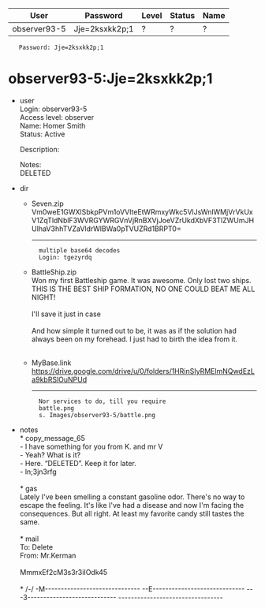 | User         | Password                          | Level    | Status     | Name          |  
|--------------|-----------------------------------|----------|------------|---------------|  
| observer93-5 | Jje=2ksxkk2p;1                    | ?        | ?          | ?             |
       Password: Jje=2ksxkk2p;1


# observer93-5:Jje=2ksxkk2p;1    
* user  
    Login: observer93-5  <br>
    Access level: observer  <br>
    Name: Homer Smith  <br>
    Status: Active  <br>
      
    Description:  <br>
    
    Notes:  <br>
    DELETED  <br>

* dir
  * Seven.zip  
                  Vm0weE1GWXlSbkpPVm1oVVlteEtWRmxyWkc5VlJsWnlWMjVrVkUxV1ZqTldNblF3WVRGYWRGVnVjRnBXVjJoeVZrUkdXbVF3TlZWUmJHUlhaV3hhTVZaVldrWlBWa0pTVUZRd1BRPT0=  <br>
                  
      ---
          multiple base64 decodes
          Login: tgezyrdq
    
  * BattleShip.zip  
      Won my first Battleship game. It was awesome. Only lost two ships. THIS IS THE BEST SHIP FORMATION, NO ONE COULD BEAT ME ALL NIGHT!  <br>
        <br>
      I'll save it just in case  <br>
        <br>
      And how simple it turned out to be, it was as if the solution had always been on my forehead. I just had to birth the idea from it.  <br>
       <br>
  * MyBase.link
       https://drive.google.com/drive/u/0/folders/1HRinSIyRMElmNQwdEzLa9kbRSlOuNPUd
       <br>
       
      ---
          Nor services to do, till you require
          battle.png
          s. Images/observer93-5/battle.png

* notes  
       * copy_message_65  
              - I have something for you from K. and mr V  <br>
              - Yeah? What is it?  <br>
              - Here. “DELETED”. Keep it for later.  <br>
              - ln;3jn3rfg  <br>
                <br>
       * gas  
              Lately I've been smelling a constant gasoline odor. There's no way to escape the feeling. It's like I've had a disease and now I'm facing the consequences. But all right. At least my favorite candy still tastes the same. <br>
       <br>
       * mail  
              To: Delete <br>
              From: Mr.Kerman <br>
               <br>
              MmmxEf2cM3s3r3iIOdk45 <br>
              <br>
       * /-/
              -M------------------------------
              --E-----------------------------
              ---3----------------------------
              ---------------------------------




    
